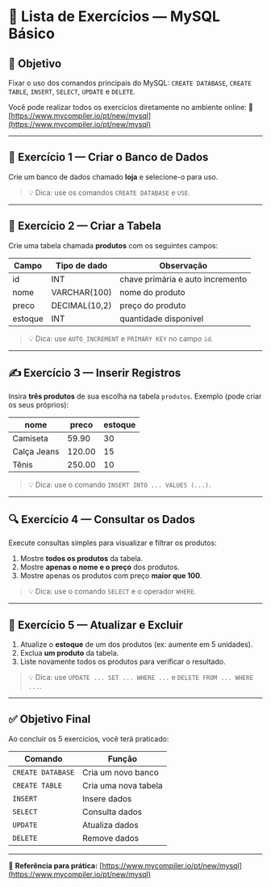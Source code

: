# 📝 Lista de Exercícios — MySQL Básico

## 🎯 Objetivo

Fixar o uso dos comandos principais do MySQL:
`CREATE DATABASE`, `CREATE TABLE`, `INSERT`, `SELECT`, `UPDATE` e `DELETE`.

Você pode realizar todos os exercícios diretamente no ambiente online:
🔗 [https://www.mycompiler.io/pt/new/mysql](https://www.mycompiler.io/pt/new/mysql)

---

## 🧩 **Exercício 1 — Criar o Banco de Dados**

Crie um banco de dados chamado **loja** e selecione-o para uso.

> 💡 Dica: use os comandos `CREATE DATABASE` e `USE`.

---

## 🧱 **Exercício 2 — Criar a Tabela**

Crie uma tabela chamada **produtos** com os seguintes campos:

| Campo   | Tipo de dado  | Observação                       |
| ------- | ------------- | -------------------------------- |
| id      | INT           | chave primária e auto incremento |
| nome    | VARCHAR(100)  | nome do produto                  |
| preco   | DECIMAL(10,2) | preço do produto                 |
| estoque | INT           | quantidade disponível            |

> 💡 Dica: use `AUTO_INCREMENT` e `PRIMARY KEY` no campo `id`.

---

## ✍️ **Exercício 3 — Inserir Registros**

Insira **três produtos** de sua escolha na tabela `produtos`.
Exemplo (pode criar os seus próprios):

| nome        | preco  | estoque |
| ----------- | ------ | ------- |
| Camiseta    | 59.90  | 30      |
| Calça Jeans | 120.00 | 15      |
| Tênis       | 250.00 | 10      |

> 💡 Dica: use o comando `INSERT INTO ... VALUES (...)`.

---

## 🔍 **Exercício 4 — Consultar os Dados**

Execute consultas simples para visualizar e filtrar os produtos:

1. Mostre **todos os produtos** da tabela.
2. Mostre **apenas o nome e o preço** dos produtos.
3. Mostre apenas os produtos com preço **maior que 100**.

> 💡 Dica: use o comando `SELECT` e o operador `WHERE`.

---

## 🔄 **Exercício 5 — Atualizar e Excluir**

1. Atualize o **estoque** de um dos produtos (ex: aumente em 5 unidades).
2. Exclua **um produto** da tabela.
3. Liste novamente todos os produtos para verificar o resultado.

> 💡 Dica: use `UPDATE ... SET ... WHERE ...` e `DELETE FROM ... WHERE ...`.

---

## ✅ **Objetivo Final**

Ao concluir os 5 exercícios, você terá praticado:

| Comando           | Função               |
| ----------------- | -------------------- |
| `CREATE DATABASE` | Cria um novo banco   |
| `CREATE TABLE`    | Cria uma nova tabela |
| `INSERT`          | Insere dados         |
| `SELECT`          | Consulta dados       |
| `UPDATE`          | Atualiza dados       |
| `DELETE`          | Remove dados         |

---

📘 **Referência para prática:** [https://www.mycompiler.io/pt/new/mysql](https://www.mycompiler.io/pt/new/mysql)

